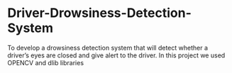 # Driver-Drowsiness-Detection-System
To develop a drowsiness detection system that will detect whether a driver’s eyes are closed and give alert to the driver. In this project we used OPENCV and dlib libraries

